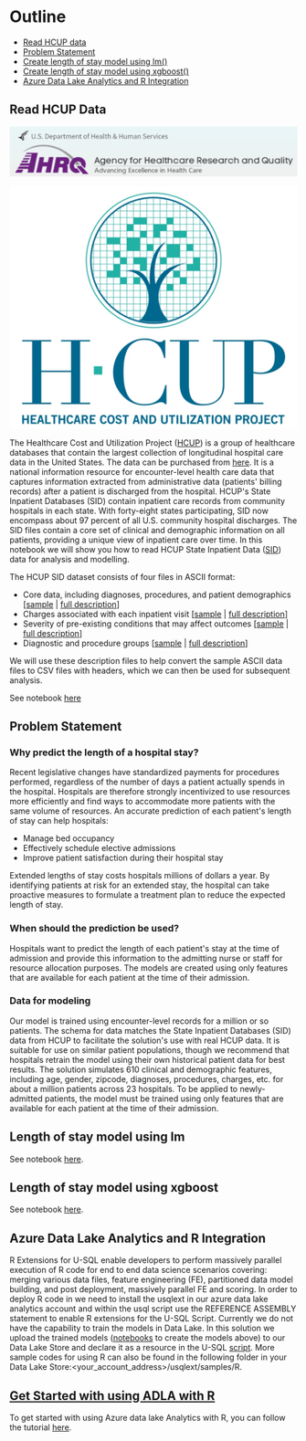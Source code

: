 # Outline

- [Read HCUP data](#hcup)
- [Problem Statement](#prob)
- [Create length of stay model using lm()](#lm) 
- [Create length of stay model using xgboost()](#xg) 
- [Azure Data Lake Analytics and R Integration](#usqlr)


<a name="hcup"></a>
## Read HCUP Data


![](../../ManualDeploymentGuide/media/hcuplogo3.PNG?raw=true)

![](../../ManualDeploymentGuide/media/hcuplogo2.PNG?raw=true)

 
The Healthcare Cost and Utilization Project ([HCUP](https://www.hcup-us.ahrq.gov/)) is a group of healthcare databases that contain the largest collection of longitudinal hospital care data in the United States. The data can be purchased from [here](https://www.hcup-us.ahrq.gov/tech_assist/centdist.jsp). It is a national information resource for encounter-level health care data that captures information extracted from administrative data (patients' billing records) after a patient is discharged from the hospital. HCUP's State Inpatient Databases (SID) contain inpatient care records from community hospitals in each state. With forty-eight states participating, SID now encompass about 97 percent of all U.S. community hospital discharges. The SID files contain a core set of clinical and demographic information on all patients, providing a unique view of inpatient care over time. In this notebook we will show you how to read HCUP State Inpatient Data ([SID](https://www.hcup-us.ahrq.gov/sidoverview.jsp)) data for analysis and modelling.  

The HCUP SID dataset consists of four files in ASCII format:
- Core data, including diagnoses, procedures, and patient demographics [[sample](../../ManualDeploymentGuide/Model/SampleHCUPdata/Sample_WA_SID_2011_CORE.asc) | [full description](https://www.hcup-us.ahrq.gov/db/state/sidc/tools/filespecs/WA_SID_2011_CORE.loc)]
- Charges associated with each inpatient visit [[sample](../../ManualDeploymentGuide/Model/SampleHCUPdata/Sample_WA_SID_2011_CHGS.asc) | [full description](https://www.hcup-us.ahrq.gov/db/state/sidc/tools/filespecs/WA_SID_2011_CHGS.loc)]
- Severity of pre-existing conditions that may affect outcomes [[sample](../../ManualDeploymentGuide/Model/SampleHCUPdata/Sample_WA_SID_2011_SEVERITY.asc) | [full description](https://www.hcup-us.ahrq.gov/db/state/sidc/tools/filespecs/WA_SID_2011_SEVERITY.loc)]  
- Diagnostic and procedure groups [[sample](../../ManualDeploymentGuide/Model/SampleHCUPdata/Sample_WA_SID_2011_DX_PR_GRPS.asc) | [full description](https://www.hcup-us.ahrq.gov/db/state/sidc/tools/filespecs/WA_SID_2011_DX_PR_GRPS.loc)] 

We will use these description files to help convert the sample ASCII data files to CSV files with headers, which we can then be used for subsequent analysis. 

See notebook [here](../../ManualDeploymentGuide/Model/ReadHCUPdata.ipynb)

<a name="lm"></a>
## Problem Statement

### Why predict the length of a hospital stay?
Recent legislative changes have standardized payments for procedures performed, regardless of the number of days a patient actually spends in the hospital. Hospitals are therefore strongly incentivized to use resources more efficiently and find ways to accommodate more patients with the same volume of resources. An accurate prediction of each patient's length of stay can help hospitals:  
- Manage bed occupancy  
- Effectively schedule elective admissions  
- Improve patient satisfaction during their hospital stay     

Extended lengths of stay costs hospitals millions of dollars a year. By identifying patients at risk for an extended stay, the hospital can take proactive measures to formulate a treatment plan to reduce the expected length of stay.

### When should the prediction be used?
Hospitals want to predict the length of each patient's stay at the time of admission and provide this information to the admitting nurse or staff for resource allocation purposes. The models are created using only features that are available for each patient at the time of their admission.

### Data for modeling
Our model is trained using encounter-level records for a million or so patients. The schema for data matches the State Inpatient Databases (SID) data from HCUP to facilitate the solution's use with real HCUP data. It is suitable for use on similar patient populations, though we recommend that hospitals retrain the model using their own historical patient data for best results. The solution simulates 610 clinical and demographic features, including age, gender, zipcode, diagnoses, procedures, charges, etc. for about a million patients across 23 hospitals. To be applied to newly-admitted patients, the model must be trained using only features that are available for each patient at the time of their admission.

<a name="lm"></a>
## Length of stay model using lm
See notebook [here](../../ManualDeploymentGuide/Model/Length%20Of%20Stay%20Models%20-%20lm.ipynb).

<a name="xg"></a>
## Length of stay model using xgboost
See notebook [here](../../ManualDeploymentGuide/Model/Length%20Of%20Stay%20Models%20-%20xgboost.ipynb).

<a name="usqlr"></a>
## Azure Data Lake Analytics and R Integration
R Extensions for U-SQL enable developers to perform massively parallel execution of R code for end to end data science scenarios covering: merging various data files, feature engineering (FE), partitioned data model building, and post deployment, massively parallel FE and scoring. In order to deploy R code in we need to install the usqlext in our azure data lake analytics account and within the usql script use the REFERENCE ASSEMBLY statement to enable R extensions for the U-SQL Script. Currently we do not have the capability to train the models in Data Lake. In this solution we upload the trained models ([notebooks](../../ManualDeploymentGuide/Model/Length%20Of%20Stay%20Models%20-%20lm.ipynb) to create the models above) to our Data Lake Store and declare it as a resource in the U-SQL [script](../../ManualDeploymentGuide/scripts/datafactory/scripts_blob/hcadfstreamscore.usql). More sample codes for using R can also be found in the following folder in your Data Lake Store:<your_account_address>/usqlext/samples/R.

## [Get Started with using ADLA with R](https://github.com/Azure/ADLAwithR-GettingStarted)  
To get started with using Azure data lake Analytics with R, you can follow the tutorial [here](https://github.com/Azure/ADLAwithR-GettingStarted).  

